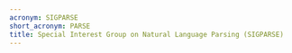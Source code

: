 ```yaml
---
acronym: SIGPARSE
short_acronym: PARSE
title: Special Interest Group on Natural Language Parsing (SIGPARSE)
---
```

